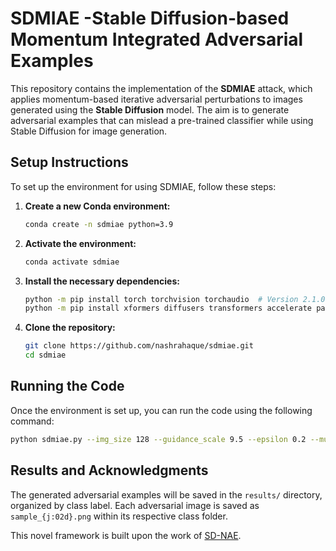 # SDMIAE -Stable Diffusion-based Momentum Integrated Adversarial Examples
This repository contains the implementation of the **SDMIAE** attack, which applies momentum-based iterative adversarial perturbations to images generated using the **Stable Diffusion** model. The aim is to generate adversarial examples that can mislead a pre-trained classifier while using Stable Diffusion for image generation.

## **Setup Instructions**

To set up the environment for using SDMIAE, follow these steps:

1. **Create a new Conda environment:**

    ```bash
    conda create -n sdmiae python=3.9
    ```

2. **Activate the environment:**

    ```bash
    conda activate sdmiae
    ```

3. **Install the necessary dependencies:**

    ```bash
    python -m pip install torch torchvision torchaudio  # Version 2.1.0 or later
    python -m pip install xformers diffusers transformers accelerate pandas
    ```

4. **Clone the repository:**

    ```bash
    git clone https://github.com/nashrahaque/sdmiae.git
    cd sdmiae
    ```

## **Running the Code**

Once the environment is set up, you can run the code using the following command:

```bash
python sdmiae.py --img_size 128 --guidance_scale 9.5 --epsilon 0.2 --mu 1.0 --num_inference_steps 20 --num_samples_per_class 10 --class_ids 0 10
```
## **Results and Acknowledgments**

The generated adversarial examples will be saved in the `results/` directory, organized by class label. Each adversarial image is saved as `sample_{j:02d}.png` within its respective class folder.

This novel framework is built upon the work of [SD-NAE](https://openreview.net/forum?id=D87rimdkGd).

